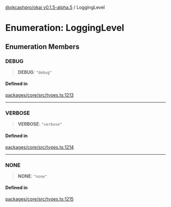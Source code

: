 [@okcashpro/okai v0.1.5-alpha.5](../index.md) / LoggingLevel

# Enumeration: LoggingLevel

## Enumeration Members

### DEBUG

> **DEBUG**: `"debug"`

#### Defined in

[packages/core/src/types.ts:1213](https://github.com/okcashpro/okai/blob/main/packages/core/src/types.ts#L1213)

***

### VERBOSE

> **VERBOSE**: `"verbose"`

#### Defined in

[packages/core/src/types.ts:1214](https://github.com/okcashpro/okai/blob/main/packages/core/src/types.ts#L1214)

***

### NONE

> **NONE**: `"none"`

#### Defined in

[packages/core/src/types.ts:1215](https://github.com/okcashpro/okai/blob/main/packages/core/src/types.ts#L1215)
